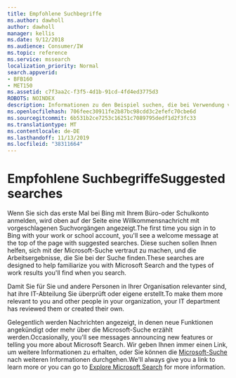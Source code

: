 ```yaml
---
title: Empfohlene Suchbegriffe
ms.author: dawholl
author: dawholl
manager: kellis
ms.date: 9/12/2018
ms.audience: Consumer/IW
ms.topic: reference
ms.service: mssearch
localization_priority: Normal
search.appverid:
- BFB160
- MET150
ms.assetid: c7f3aa2c-f3f5-4d1b-91cd-4fd4ed3775d3
ROBOTS: NOINDEX
description: Informationen zu den Beispiel suchen, die bei Verwendung von Microsoft Search angezeigt werden
ms.openlocfilehash: 706feec30911fe2b87bc98cdd3c2efefc70cbe6d
ms.sourcegitcommit: 6b531b2ce7253c16251c7089795dedf1d2f3fc33
ms.translationtype: MT
ms.contentlocale: de-DE
ms.lasthandoff: 11/13/2019
ms.locfileid: "38311664"
---
```

# <a name="suggested-searches"></a><span data-ttu-id="226c7-103">Empfohlene Suchbegriffe</span><span class="sxs-lookup"><span data-stu-id="226c7-103">Suggested searches</span></span>

<span data-ttu-id="226c7-104">Wenn Sie sich das erste Mal bei Bing mit Ihrem Büro-oder Schulkonto anmelden, wird oben auf der Seite eine Willkommensnachricht mit vorgeschlagenen Suchvorgängen angezeigt.</span><span class="sxs-lookup"><span data-stu-id="226c7-104">The first time you sign in to Bing with your work or school account, you'll see a welcome message at the top of the page with suggested searches.</span></span> <span data-ttu-id="226c7-105">Diese suchen sollen Ihnen helfen, sich mit der Microsoft-Suche vertraut zu machen, und die Arbeitsergebnisse, die Sie bei der Suche finden.</span><span class="sxs-lookup"><span data-stu-id="226c7-105">These searches are designed to help familiarize you with Microsoft Search and the types of work results you'll find when you search.</span></span>
  
<span data-ttu-id="226c7-106">Damit Sie für Sie und andere Personen in Ihrer Organisation relevanter sind, hat ihre IT-Abteilung Sie überprüft oder eigene erstellt.</span><span class="sxs-lookup"><span data-stu-id="226c7-106">To make them more relevant to you and other people in your organization, your IT department has reviewed them or created their own.</span></span>
  
<span data-ttu-id="226c7-107">Gelegentlich werden Nachrichten angezeigt, in denen neue Funktionen angekündigt oder mehr über die Microsoft-Suche erzählt werden.</span><span class="sxs-lookup"><span data-stu-id="226c7-107">Occasionally, you'll see messages announcing new features or telling you more about Microsoft Search.</span></span> <span data-ttu-id="226c7-108">Wir geben Ihnen immer einen Link, um weitere Informationen zu erhalten, oder Sie können die [Microsoft-Suche](https://www.bing.com/business/explore) nach weiteren Informationen durchgehen.</span><span class="sxs-lookup"><span data-stu-id="226c7-108">We'll always give you a link to learn more or you can go to [Explore Microsoft Search](https://www.bing.com/business/explore) for more information.</span></span> 

  

